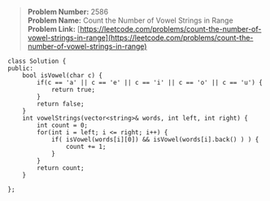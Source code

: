 > **Problem Number:** 2586 <br>
> **Problem Name:** Count the Number of Vowel Strings in Range <br>
> **Problem Link:** [https://leetcode.com/problems/count-the-number-of-vowel-strings-in-range](https://leetcode.com/problems/count-the-number-of-vowel-strings-in-range) <br>

    class Solution {
    public:
        bool isVowel(char c) {
            if(c == 'a' || c == 'e' || c == 'i' || c == 'o' || c == 'u') {
                return true;
            }
            return false;
        }
        int vowelStrings(vector<string>& words, int left, int right) {
            int count = 0;
            for(int i = left; i <= right; i++) {
                if( isVowel(words[i][0]) && isVowel(words[i].back() ) ) {
                    count += 1;
                }
            }
            return count;
        }

    };
